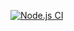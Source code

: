 [![Node.js CI](https://github.com/LesegoModise/Bootcamp_Terminal_Tests/actions/workflows/node.js.yml/badge.svg)](https://github.com/LesegoModise/Bootcamp_Terminal_Tests/actions/workflows/node.js.yml)

